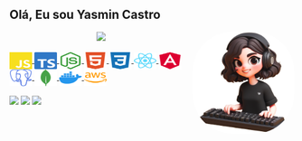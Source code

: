 ## Olá, Eu sou Yasmin Castro

<div align="center">
  <a href="https://github.com/YasminCastro">
   <img height="180em" src="https://github-readme-stats.vercel.app/api/top-langs/?username=YasminCastro&layout=compact&langs_count=6&theme=dark"/>
    <img align="right" alt="Yas-pic" height="180em" style="border-radius:70px;" src="./images/profile.png">
</div>

<div style="display: inline_block"><br>
  <img align="center" alt="JavaScript" height="30" width="40" src="./images/javascript.svg">
  <img align="center" alt="TypeScript" height="30" width="40" src="./images/typescript.svg">
  <img align="center" alt="NodeJS" height="30" width="40" src="./images/node.svg">
  <img align="center" alt="HTML5" height="30" width="40" src="./images/html.svg">
  <img align="center" alt="CSS3" height="30" width="40" src="./images/css3.svg">  
  <img align="center" alt="ReactJs" height="30" width="40" src="./images/react.svg">
  <img align="center" alt="AngularJs" height="30" width="40" src="./images/angular.svg">
  <img align="center" alt="PostgreSQL" height="30" width="40" src="./images/postgresql.svg">
  <img align="center" alt="MongoDB" height="30" width="40" src="./images/mongodb.svg">
  <img align="center" alt="Docker" height="30" width="40" src="./images/docker.svg">
  <img align="center" alt="AWS" height="30" width="40" src="./images/aws.svg">
  
 
</div>

<div> 
<br>
  <a href="https://www.yascastro.com.br" target="_blank"><img src="https://img.shields.io/badge/Yas%20Castro-%23E4405F?style=for-the-badge&logo=styled-components&logoColor=white" target="_blank"></a> 
  <a href = "mailto:yasminsdcastro@gmail.com"><img src="https://img.shields.io/badge/-Gmail-%23333?style=for-the-badge&logo=gmail&logoColor=white" target="_blank"><a>
  <a href="https://www.linkedin.com/in/yasmin-castro-b579451b8" target="_blank"><img src="https://img.shields.io/badge/-LinkedIn-%230077B5?style=for-the-badge&logo=linkedin&logoColor=white" target="_blank"></a> 
</div>
